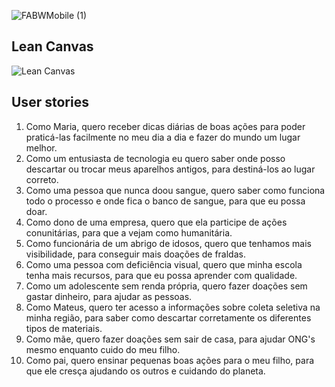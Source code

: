 
![FABWMobile (1)](https://github.com/KallyneRocha/PorUmMundoMelhor/assets/81446987/53a05c97-9a39-4aa6-96e0-dba046746fc3)

## Lean Canvas

![Lean Canvas](https://user-images.githubusercontent.com/81446987/235788177-94f6d485-f437-4367-a201-19ed74f8910c.png)

## User stories

1. Como Maria, quero receber dicas diárias de boas ações para poder praticá-las facilmente no meu dia a dia e fazer do mundo um lugar melhor.
2. Como um entusiasta de tecnologia eu quero saber onde posso descartar ou trocar meus aparelhos antigos, para destiná-los ao lugar correto.
3. Como uma pessoa que nunca doou sangue, quero saber como funciona todo o processo e onde fica o banco de sangue, para que eu possa doar.
4. Como dono de uma empresa, quero que ela participe de ações conunitárias, para que a vejam como humanitária.
5. Como funcionária de um abrigo de idosos, quero que tenhamos mais visibilidade, para conseguir mais doações de fraldas.
6. Como uma pessoa com deficiência visual, quero que minha escola tenha mais recursos, para que eu possa aprender com qualidade.
7. Como um adolescente sem renda própria, quero fazer doações sem gastar dinheiro, para ajudar as pessoas.
8. Como Mateus, quero ter acesso a informações sobre coleta seletiva na minha região, para saber como descartar corretamente os diferentes tipos de materiais.
9. Como mãe, quero fazer doações sem sair de casa, para ajudar ONG's mesmo enquanto cuido do meu filho.
10. Como pai, quero ensinar pequenas boas ações para o meu filho, para que ele cresça ajudando os outros e cuidando do planeta.
